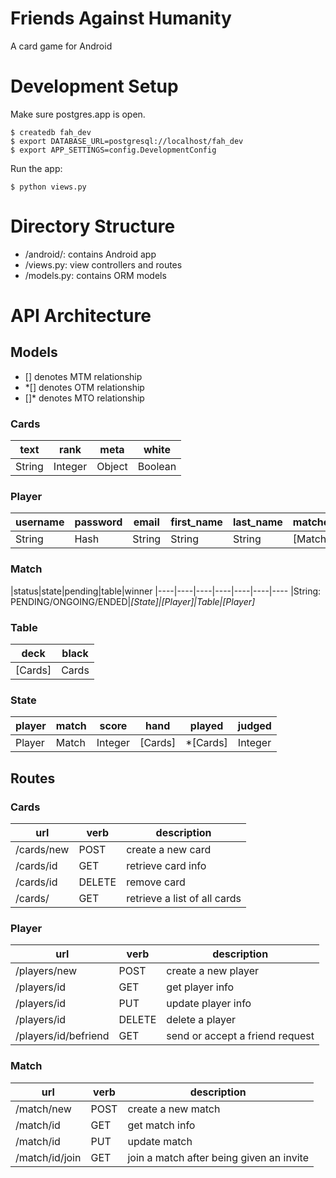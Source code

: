# Friends Against Humanity
A card game for Android

# Development Setup
Make sure postgres.app is open.
<pre><code>$ createdb fah_dev
$ export DATABASE_URL=postgresql://localhost/fah_dev
$ export APP_SETTINGS=config.DevelopmentConfig</code></pre>

Run the app:
<pre><code>$ python views.py</code></pre>

# Directory Structure
- /android/: contains Android app
- /views.py: view controllers and routes
- /models.py: contains ORM models

# API Architecture
## Models
- [] denotes MTM relationship
- *[] denotes OTM relationship
- []* denotes MTO relationship

### Cards
|text|rank|meta|white
|----|----|----|----
|String|Integer|Object|Boolean

### Player
|username|password|email|first_name|last_name|matches|friends|wins|losses
|----|----|----|----|----|----|----|----|----
|String|Hash|String|String|String|[Match]|[Player]|Integer|Integer

### Match
|status|state|pending|table|winner
|----|----|----|----|----|----|----
|String: PENDING/ONGOING/ENDED|*[State]|[Player]|Table|[Player]*

### Table
|deck|black
|----|----
|[Cards]|Cards

### State
|player|match|score  |hand   |played|judged
|------|-----|-------|-------|------|-------
|Player|Match|Integer|[Cards]|*[Cards]|Integer

## Routes
### Cards
|url|verb|description
|---|----|-----
|/cards/new|POST|create a new card
|/cards/id|GET|retrieve card info
|/cards/id|DELETE|remove card
|/cards/|GET|retrieve a list of all cards

### Player
|url|verb|description
|---|----|-----
|/players/new|POST|create a new player
|/players/id|GET|get player info
|/players/id|PUT|update player info
|/players/id|DELETE|delete a player
|/players/id/befriend|GET|send or accept a friend request

### Match
|url|verb|description
|---|----|-----
|/match/new|POST|create a new match
|/match/id|GET|get match info
|/match/id|PUT|update match
|/match/id/join|GET|join a match after being given an invite
